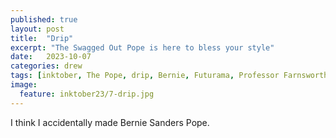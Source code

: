 ```yaml
---
published: true
layout: post
title:  "Drip"
excerpt: "The Swagged Out Pope is here to bless your style"
date:   2023-10-07
categories: drew
tags: [inktober, The Pope, drip, Bernie, Futurama, Professor Farnsworth, looking cool, swagged out]
image:
  feature: inktober23/7-drip.jpg
---
```


I think I accidentally made Bernie Sanders Pope. 